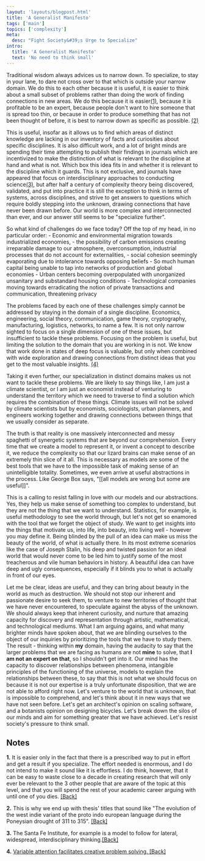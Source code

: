 ```yaml
---
layout: 'layouts/blogpost.html'
title: 'A Generalist Manifesto'
tags: ['main']
topics: ['complexity']
meta:
  desc: "Fight Society&#39;s Urge to Specialize"
intro:
  title: 'A Generalist Manifesto'
  text: 'No need to think small'
---
```

Traditional wisdom always advices us to narrow down. To specialize, to stay in your lane, to dare not cross over to that which is outside your narrow domain. We do this to each other because it is useful, it is easier to think about a small subset of problems rather than doing the work of finding connections in new areas. We do this because it is easier<a name="ref1">[(1)](#note1)</a>, because it is profitable to be an expert, because people don't want to hire someone that is spread too thin, or because in order to produce something that has not been thought of before, it is best to narrow down as specific as possible. <a name="ref2">[(2)](#note2)</a>

This is useful, insofar as it allows us to find which areas of distinct knowledge are lacking in our inventory of facts and curiosities about specific disciplines. It is also difficult work, and a lot of bright minds are spending their time attempting to publish their findings in journals which are incentivized to make the distinction of what is relevant to the discipline at hand and what is not. Which box this idea fits in and whether it is relevant to the discipline which it guards. This is not exclusive, and journals have appeared that focus on interdisciplinary approaches to conducting science<a name="ref3">[(3)](#note3)</a>, but after half a century of complexity theory being discovered, validated, and put into practice it is still the exception to think in terms of systems, across disciplines, and strive to get answers to questions which require boldly stepping into the unknown, drawing connections that have never been drawn before. Our world is more complex and interconnected than ever, and our answer still seems to be "specialize further".

So what kind of challenges do we face today? Off the top of my head, in no particular order: 
    - Economic and environmental migration towards industrialized economies, 
    - the possibility of carbon emissions creating irreparable damage to our atmosphere, 
overconsumption, industrial processes that do not account for externalities, 
    - social cohesion seemingly evaporating due to intolerance towards opposing beliefs
    - So much human capital being unable to tap into networks of production and global economies
    - Urban centers becoming overpopulated with unorganized unsanitary and substandard housing conditions
    - Technological companies moving towards erradicating the notion of private transactions and communication, threatening privacy

The problems faced by each one of these challenges simply cannot be addressed by staying in the domain of a single discipline. Economics, engineering, social theory, communication, game theory, cryptography, manufacturing, logistics, networks, to name a few. It is not only narrow sighted to focus on a single dimension of one of these issues, but insufficient to tackle these problems. Focusing on the problem is useful, but limiting the solution to the domain that you are working in is not. We know that work done in states of deep focus is valuable, but only when combined with wide exploration and drawing connections from distinct ideas that you get to the most valuable insights. <a name="ref4">[(4)](#note4)</a>

Taking it even further, our specialization in distinct domains makes us not want to tackle these problems. We are likely to say things like, I am just a climate scientist, or I am just an economist instead of venturing to understand the territory which we need to traverse to find a solution which requires the combination of these things. Climate issues will not be solved by climate scientists but by economists, sociologists, urban planners, and engineers working together and drawing connections between things that we usually consider as separate.

The truth is that reality is one massively interconnected and messy spaghetti of synergetic systems that are beyond our comprehension. Every time that we create a model to represent it, or invent a concept to describe it, we reduce the complexity so that our lizard brains can make sense of an extremely thin slice of it all. This is necessary as models are some of the best tools that we have to the impossible task of making sense of an unintelligible totality. Sometimes, we even arrive at useful abstractions in the process. Like George Box says, "[[all models are wrong but some are useful]]".

This is a calling to resist falling in love with our models and our abstractions. Yes, they help us make sense of something too complex to understand, but they are not the thing that we want to understand. Statistics, for example, is useful methodology to see the world through, but let's not get so enamored with the tool that we forget the object of study. We want to get insights into the things that motivate us, into life, into beauty, into living well - however you may define it. Being blinded by the pull of an idea can make us miss the beauty of the world, of what is actually there. In its most extreme scenarios like the case of Joseph Stalin, his deep and twisted passion for an ideal world that would never come to be led him to justify some of the most treacherous and vile human behaviors in history. A beautiful idea can have deep and ugly consequences, especially if it blinds you to what is actually in front of our eyes. 

Let me be clear, ideas are useful, and they can bring about beauty in the world as much as destruction. We should not stop our inherent and passionate desire to seek them, to venture to new territories of thought that we have never encountered, to speculate against the abyss of the unknown. We should always keep that inherent curiosity, and nurture that amazing capacity for discovery and representation through artistic, mathematical, and technological mediums. What I am arguing agains, and what many brighter minds have spoken about, that we are blinding ourselves to the object of our inquiries by prioritizing the tools that we have to study them. The result - thinking within __my__ domain, having the audacity to say that the larger problems that we are facing as humans are not __mine__ to solve, that __I am not an expert on that__, so I shouldn't get into it. Our mind has the capacity to discover relationships between phenomena, intangible principles of the functioning of the universe, models to explain the relationships between these, to say that this is not what we should focus on because it is not our expertise is a truly unfortunate disposition, that we are not able to afford right now.
Let's venture to the world that is unknown, that is impossible to comprehend, and let's think about it in new ways that we have not seen before. Let's get an architect's opinion on scaling software, and a botanists opinion on designing bicycles. Let's break down the silos of our minds and aim for something greater that we have achieved. Let's resist society's pressure to think small.

## **Notes**

<a name="note1">**1.**</a> It is easier only in the fact that there is a prescribed way to put in effort and get a result if you specialize. The effort needed is enormous, and I do not intend to make it sound like it is effortless. I do think, however, that it can be easy to waste close to a decade in creating research that will only ever be relevant to the 3 other people that are aware of the topic at this level, and that you will spend the rest of your academic career arguing with until one of you dies. [[Back]](#ref1)

<a name="note2">**2.**</a> This is why we end up with thesis' titles that sound like "The evolution of the west indie variant of the proto indo european language during the Poneysian drought of 311 to 315". [[Back]](#ref2)

<a name="note3">**3.**</a> The Santa Fe Institute, for example is a model to follow for lateral, widespread, interdisciplinary thinking.[[Back]](#ref3)

<a name="note4">**4.**</a> [Variable attention facilitates creative problem solving. ](https://www.researchgate.net/publication/232593415_Variable_Attention_Facilitates_Creative_Problem_Solving)[[Back]](#ref4)